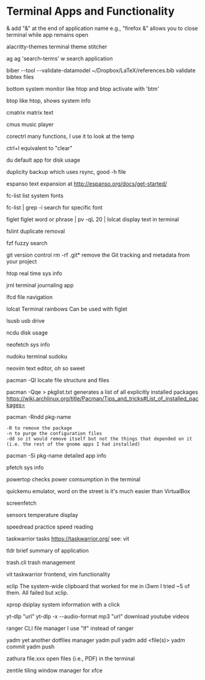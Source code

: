 # Terminal Apps and Functionality

&
	add "&" at the end of application name
	e.g., "firefox &"
	allows you to close terminal while app remains open

alacritty-themes
	terminal theme stitcher

ag
ag 'search-terms' w
	search application

biber --tool --validate-datamodel ~/Dropbox/LaTeX/references.bib
	validate bibtex files

bottom
	system monitor like htop and btop
	activate with 'btm'

btop
	like htop, shows system info

cmatrix
	matrix text

cmus
	music player

corectrl
	many functions, I use it to look at the temp

ctrl+l
	equivalent to "clear"

du
	default app for disk usage 

duplicity 
	backup which uses rsync, good -h file

espanso 
	text expansion at http://espanso.org/docs/get-started/

fc-list
	list system fonts

fc-list | grep -i <name>
	search for specific font

figlet
figlet word or phrase | pv -qL 20 | lolcat
	display text in terminal

fslint
	duplicate removal

fzf
	fuzzy search

git
	version control
	rm -rf .git*
		remove the Git tracking and metadata from your project

htop
	real time sys info

jrnl 
	terminal journaling app

lfcd
	file navigation

lolcat
	Terminal rainbows
	Can be used with figlet

lsusb
	usb drive

ncdu
	disk usage

neofetch
	sys info

nudoku
	terminal sudoku

neovim
	text editor, oh so sweet

pacman -Ql <package>
	locate <package> file structure and files

pacman -Qqe > pkglist.txt
	generates a list of all explicitly installed packages
	https://wiki.archlinux.org/title/Pacman/Tips_and_tricks#List_of_installed_packages=

pacman -Rndd pkg-name

    -R to remove the package
    -n to purge the configuration files
    -dd so it would remove itself but not the things that depended on it (i.e. the rest of the gnome apps I had installed)

pacman -Si pkg-name
	detailed app info

pfetch
	sys info

powertop
	checks power comsumption in the terminal

quickemu
	emulator, word on the street is it's much easier than VirtualBox

screenfetch

sensors
	temperature display

speedread
	practice speed reading 

taskwarrior
	tasks 
	https://taskwarrior.org/
	see: vit

tldr
	brief summary of application

trash.cli
	trash management

vit
	taskwarrior frontend, vim functionality

xclip
	The system-wide clipboard that worked for me in i3wm
	I tried ~5 of them. All failed but xclip. 

xprop
	dsiplay system information with a click

yt-dlp "url"
yt-dlp -x --audio-format mp3 "url"
	download youtube videos

ranger
	CLI file manager
	I use "lf" instead of ranger

yadm
	yet another dotfiles manager
	yadm pull
	yadm add <file(s)>
	yadm commit
	yadm push

zathura file.xxx
	open files (i.e., PDF) in the terminal

zentile
	tiling window manager for xfce
